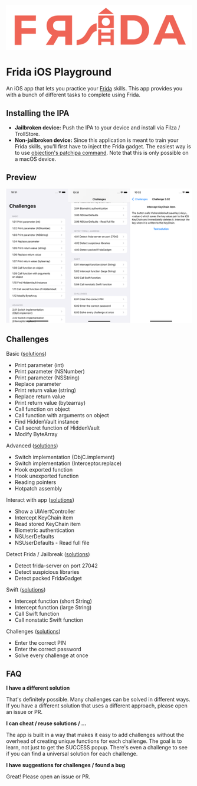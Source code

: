 ![logo](img/logo.png?raw=true "logo")

# Frida iOS Playground

An iOS app that lets you practice your [Frida](https://frida.re) skills. This app provides you with a bunch of different tasks to complete using Frida.



## Installing the IPA

- **Jailbroken device:** Push the IPA to your device and install via Filza / TrollStore.
- **Non-jailbroken device:** Since this application is meant to train your Frida skills, you'll first have to inject the Frida gadget. The easiest way is to use [objection's patchipa command](https://github.com/sensepost/objection/wiki/Patching-iOS-Applications). Note that this is only possible on a macOS device.

## Preview

![logo](img/screenshots.png?raw=true "logo")
## Challenges

Basic ([solutions](solutions/basic.js))

- Print parameter (int)
- Print parameter (NSNumber)
- Print parameter (NSString)
- Replace parameter
- Print return value (string)
- Replace return value
- Print return value (bytearray)
- Call function on object
- Call function with arguments on object
- Find HiddenVault instance
- Call secret function of HiddenVault
- Modify ByteArray

Advanced ([solutions](solutions/advanced.js))

- Switch implementation (ObjC.implement)
- Switch implementation (Interceptor.replace)
- Hook exported function
- Hook unexported function
- Reading pointers
- Hotpatch assembly

Interact with app  ([solutions](solutions/interact.js))

- Show a UIAlertController
- Intercept KeyChain item
- Read stored KeyChain item
- Biometric authentication
- NSUserDefaults
- NSUserDefaults - Read full file

Detect Frida / Jailbreak  ([solutions](solutions/frida.js))

- Detect frida-server on port 27042
- Detect suspicious libraries
- Detect packed FridaGadget 

Swift  ([solutions](solutions/swift.js))

- Intercept function (short String)
- Intercept function (large String)
- Call Swift function
- Call nonstatic Swift function

Challenges ([solutions](solutions/challenges.js))

- Enter the correct PIN
- Enter the correct password
- Solve every challenge at once

## FAQ

**I have a different solution**

That's definitely possible. Many challenges can be solved in different ways. If you have a different solution that uses a different approach, please open an issue or PR.

**I can cheat / reuse solutions / ...**

The app is built in a way that makes it easy to add challenges without the overhead of creating unique functions for each challenge. The goal is to learn, not just to get the SUCCESS popup. There's even a challenge to see if you can find a universal solution for each challenge.

**I have suggestions for challenges / found a bug**

Great! Please open an issue or PR.
